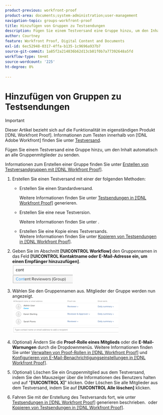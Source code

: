 ```yaml
---
product-previous: workfront-proof
product-area: documents;system-administration;user-management
navigation-topic: groups-workfront-proof
title: Hinzufügen von Gruppen zu Testsendungen
description: Fügen Sie einem Testversand eine Gruppe hinzu, um den Inhalt automatisch an alle Gruppenmitglieder zu senden.
author: Courtney
feature: Workfront Proof, Digital Content and Documents
exl-id: 6ec52948-0317-4ffa-b135-1c9696a937b7
source-git-commit: 1a85f2a214036b62d13cb01f0b7a77392648a5fd
workflow-type: tm+mt
source-wordcount: '225'
ht-degree: 0%

---
```


# Hinzufügen von Gruppen zu Testsendungen

>[!IMPORTANT]
>
>Dieser Artikel bezieht sich auf die Funktionalität im eigenständigen Produkt [!DNL Workfront Proof]. Informationen zum Testen innerhalb von [!DNL Adobe Workfront] finden Sie unter [Testversand](../../../review-and-approve-work/proofing/proofing.md).

Fügen Sie einem Testversand eine Gruppe hinzu, um den Inhalt automatisch an alle Gruppenmitglieder zu senden.

Informationen zum Erstellen einer Gruppe finden Sie unter [Erstellen von Testversandgruppen mit  [!DNL Workfront Proof]](../../../workfront-proof/wp-mnguserscontacts/groups/create-proofing-groups.md).

1. Erstellen Sie einen Testversand mit einer der folgenden Methoden:

   * Erstellen Sie einen Standardversand.

     Weitere Informationen finden Sie unter [Testsendungen in  [!DNL Workfront Proof]](../../../workfront-proof/wp-work-proofsfiles/create-proofs-and-files/generate-proofs.md) generieren.

   * Erstellen Sie eine neue Testversion.

     Weitere Informationen finden Sie unter .
   * Erstellen Sie eine Kopie eines Testversands.<br>Weitere Informationen finden Sie unter <a href="../../../workfront-proof/wp-work-proofsfiles/create-proofs-and-files/copy-proofs.md" class="MCXref xref">Kopieren von Testsendungen in [!DNL Workfront Proof]</a>.

1. Geben Sie im Abschnitt **[!UICONTROL Workflow]** den Gruppennamen in das Feld **[!UICONTROL Kontaktname oder E-Mail-Adresse ein, um einen Empfänger hinzuzufügen]**.<br><img src="assets/typegroupname.png" alt="Screenshot_2018-04-06_15-05-20.png">
1. Wählen Sie den Gruppennamen aus.
Mitglieder der Gruppe werden nun angezeigt.<br><img src="assets/membersofthegroupdisplay-350x117.png" alt="Screenshot_2018-04-06_15-07-06.png" style="width: 350;height: 117;">
1. (Optional) Ändern Sie die **Proof-Rolle eines Mitglieds** oder die **E-Mail-Warnungen** durch die Dropdownmenüs.
Weitere Informationen finden Sie unter <a href="../../../workfront-proof/wp-work-proofsfiles/share-proofs-and-files/manage-proof-roles.md" class="MCXref xref">Verwalten von Proof-Rollen in [!DNL Workfront Proof]</a> und <a href="../../../workfront-proof/wp-emailsntfctns/email-alerts/config-email-notification-settings-wp.md" class="MCXref xref">Konfigurieren von E-Mail-Benachrichtigungseinstellungen in [!DNL Workfront Proof]</a>.
1. (Optional) Löschen Sie ein Gruppenmitglied aus dem Testversand, indem Sie den Mauszeiger über die Informationen des Benutzers halten und auf &quot;**[!UICONTROL X]**&quot; klicken.
Oder
Löschen Sie alle Mitglieder aus dem Testversand, indem Sie auf **[!UICONTROL Alle löschen]** klicken.
1. Fahren Sie mit der Erstellung des Testversands fort, wie unter <a href="../../../workfront-proof/wp-work-proofsfiles/create-proofs-and-files/generate-proofs.md" class="MCXref xref">Testsendungen in [!DNL Workfront Proof]</a> generieren beschrieben.  oder <a href="../../../workfront-proof/wp-work-proofsfiles/create-proofs-and-files/copy-proofs.md" class="MCXref xref">Kopieren von Testsendungen in [!DNL Workfront Proof]</a>. 
